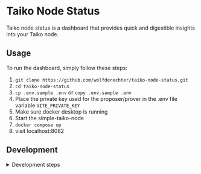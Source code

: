 # Taiko Node Status

Taiko node status is a dashboard that provides quick and digestible insights into your Taiko node.

## Usage

To run the dashboard, simply follow these steps:

1. `git clone https://github.com/wolfderechter/taiko-node-status.git`
2. `cd taiko-node-status`
3. `cp .env.sample .env` or `copy .env.sample .env`
4. Place the private key used for the proposer/prover in the .env file variable `VITE_PRIVATE_KEY`
5. Make sure docker desktop is running
6. Start the simple-taiko-node
7. `docker compose up`
8. visit localhost:8082

## Development

<details>
<summary>Development steps</summary>

### Pre-installation

Make sure you have **node** and **npm** installed on your system. You can do it by:

`brew install node`
`brew install npm`

### Installation

To use the [taiko-node-status](https://github.com/wolfderechter/taiko-node-status) you need to install **pnpm**:

`pnpm install`

### Development Usage

You can start the application with the following code:

`pnpm start`

</details>
